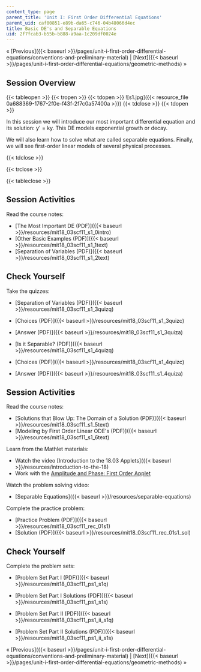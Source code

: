 ```yaml
---
content_type: page
parent_title: 'Unit I: First Order Differential Equations'
parent_uid: caf00851-e89b-da65-c746-04b48066d4ec
title: Basic DE's and Separable Equations
uid: 2f7fcab3-b55b-b888-a9aa-1c209df0024e
---
```


« [Previous]({{< baseurl >}}/pages/unit-i-first-order-differential-equations/conventions-and-preliminary-material) | [Next]({{< baseurl >}}/pages/unit-i-first-order-differential-equations/geometric-methods) »

Session Overview
----------------

{{< tableopen >}}
{{< tropen >}}
{{< tdopen >}}
![s1.jpg]({{< resource_file 0a688369-1767-2f0e-f43f-2f7c0a57400a >}})
{{< tdclose >}}
{{< tdopen >}}


In this session we will introduce our most important differential equation and its solution: y' = ky. This DE models exponential growth or decay.

We will also learn how to solve what are called separable equations. Finally, we will see first-order linear models of several physical processes.


{{< tdclose >}}

{{< trclose >}}

{{< tableclose >}}

Session Activities
------------------

Read the course notes:

*   [The Most Important DE (PDF)]({{< baseurl >}}/resources/mit18_03scf11_s1_0intro)
*   [Other Basic Examples (PDF)]({{< baseurl >}}/resources/mit18_03scf11_s1_1text)
*   [Separation of Variables (PDF)]({{< baseurl >}}/resources/mit18_03scf11_s1_2text)

Check Yourself
--------------

Take the quizzes:

*   [Separation of Variables (PDF)]({{< baseurl >}}/resources/mit18_03scf11_s1_3quizq)
*   [Choices (PDF)]({{< baseurl >}}/resources/mit18_03scf11_s1_3quizc)
*   [Answer (PDF)]({{< baseurl >}}/resources/mit18_03scf11_s1_3quiza)
  
*   [Is it Separable? (PDF)]({{< baseurl >}}/resources/mit18_03scf11_s1_4quizq)
*   [Choices (PDF)]({{< baseurl >}}/resources/mit18_03scf11_s1_4quizc)
*   [Answer (PDF)]({{< baseurl >}}/resources/mit18_03scf11_s1_4quiza)

Session Activities
------------------

Read the course notes:

*   [Solutions that Blow Up: The Domain of a Solution (PDF)]({{< baseurl >}}/resources/mit18_03scf11_s1_5text)
*   [Modeling by First Order Linear ODE's (PDF)]({{< baseurl >}}/resources/mit18_03scf11_s1_6text)

Learn from the Mathlet materials:

*   Watch the video [Introduction to the 18.03 Applets]({{< baseurl >}}/resources/introduction-to-the-18)
*   Work with the [Amplitude and Phase: First Order Applet](/ans7870/18/18.03SC/ampPhaseFirstOrder.html "Open in a new window.")

Watch the problem solving video:

*   [Separable Equations]({{< baseurl >}}/resources/separable-equations)

Complete the practice problem:

*   [Practice Problem (PDF)]({{< baseurl >}}/resources/mit18_03scf11_rec_01s1)
*   [Solution (PDF)]({{< baseurl >}}/resources/mit18_03scf11_rec_01s1_sol)

Check Yourself
--------------

Complete the problem sets:

*   [Problem Set Part I (PDF)]({{< baseurl >}}/resources/mit18_03scf11_ps1_s1q)
*   [Problem Set Part I Solutions (PDF)]({{< baseurl >}}/resources/mit18_03scf11_ps1_s1s)
  
*   [Problem Set Part II (PDF)]({{< baseurl >}}/resources/mit18_03scf11_ps1_ii_s1q)
*   [Problem Set Part II Solutions (PDF)]({{< baseurl >}}/resources/mit18_03scf11_ps1_ii_s1s)

« [Previous]({{< baseurl >}}/pages/unit-i-first-order-differential-equations/conventions-and-preliminary-material) | [Next]({{< baseurl >}}/pages/unit-i-first-order-differential-equations/geometric-methods) »